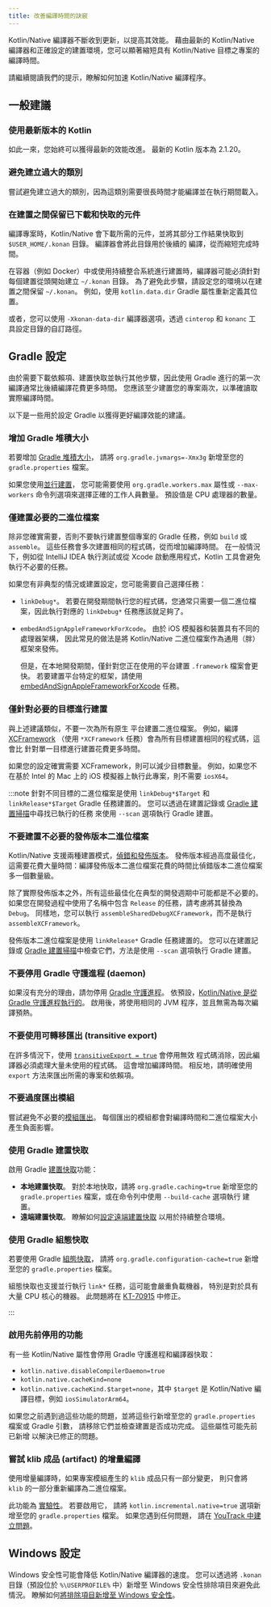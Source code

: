 ```yaml
---
title: 改善編譯時間的訣竅
---
```

<show-structure depth="1"/>

Kotlin/Native 編譯器不斷收到更新，以提高其效能。 藉由最新的 Kotlin/Native
編譯器和正確設定的建置環境，您可以顯著縮短具有 Kotlin/Native 目標之專案的編譯時間。

請繼續閱讀我們的提示，瞭解如何加速 Kotlin/Native 編譯程序。

## 一般建議

### 使用最新版本的 Kotlin

如此一來，您始終可以獲得最新的效能改進。 最新的 Kotlin 版本為 2.1.20。

### 避免建立過大的類別

嘗試避免建立過大的類別，因為這類別需要很長時間才能編譯並在執行期間載入。

### 在建置之間保留已下載和快取的元件

編譯專案時，Kotlin/Native 會下載所需的元件，並將其部分工作結果快取到 `$USER_HOME/.konan` 目錄。 編譯器會將此目錄用於後續的
編譯，從而縮短完成時間。

在容器（例如 Docker）中或使用持續整合系統進行建置時，編譯器可能必須針對每個建置從頭開始建立 `~/.konan` 目錄。 為了避免此步驟，請設定您的環境以在建置之間保留 `~/.konan`。 例如，使用 `kotlin.data.dir` Gradle 屬性重新定義其位置。

或者，您可以使用 `-Xkonan-data-dir` 編譯器選項，透過 `cinterop` 和 `konanc` 工具設定目錄的自訂路徑。

## Gradle 設定

由於需要下載依賴項、建置快取並執行其他步驟，因此使用 Gradle 進行的第一次編譯通常比後續編譯花費更多時間。 您應該至少建置您的專案兩次，以準確讀取
實際編譯時間。

以下是一些用於設定 Gradle 以獲得更好編譯效能的建議。

### 增加 Gradle 堆積大小

若要增加 [Gradle 堆積大小](https://docs.gradle.org/current/userguide/performance.html#adjust_the_daemons_heap_size)，
請將 `org.gradle.jvmargs=-Xmx3g` 新增至您的 `gradle.properties` 檔案。

如果您使用[並行建置](https://docs.gradle.org/current/userguide/performance.html#parallel_execution)，
您可能需要使用 `org.gradle.workers.max` 屬性或 `--max-workers` 命令列選項來選擇正確的工作人員數量。
預設值是 CPU 處理器的數量。

### 僅建置必要的二進位檔案

除非您確實需要，否則不要執行建置整個專案的 Gradle 任務，例如 `build` 或 `assemble`。
這些任務會多次建置相同的程式碼，從而增加編譯時間。 在一般情況下，例如從 IntelliJ IDEA 執行測試或從 Xcode 啟動應用程式，Kotlin 工具會避免執行不必要的任務。

如果您有非典型的情況或建置設定，您可能需要自己選擇任務：

* `linkDebug*`。 若要在開發期間執行您的程式碼，您通常只需要一個二進位檔案，因此執行對應的
  `linkDebug*` 任務應該就足夠了。
* `embedAndSignAppleFrameworkForXcode`。 由於 iOS 模擬器和裝置具有不同的處理器架構，
  因此常見的做法是將 Kotlin/Native 二進位檔案作為通用（胖）框架來發佈。

  但是，在本地開發期間，僅針對您正在使用的平台建置 `.framework` 檔案會更快。
  若要建置平台特定的框架，請使用 [embedAndSignAppleFrameworkForXcode](multiplatform-direct-integration#connect-the-framework-to-your-project) 任務。

### 僅針對必要的目標進行建置

與上述建議類似，不要一次為所有原生
平台建置二進位檔案。 例如，編譯 [XCFramework](multiplatform-build-native-binaries#build-xcframeworks)
（使用 `*XCFramework` 任務）會為所有目標建置相同的程式碼，這會比
針對單一目標進行建置花費更多時間。

如果您的設定確實需要 XCFramework，則可以減少目標數量。
例如，如果您不在基於 Intel 的 Mac 上的 iOS 模擬器上執行此專案，則不需要 `iosX64`。

:::note
針對不同目標的二進位檔案是使用 `linkDebug*$Target` 和 `linkRelease*$Target` Gradle 任務建置的。
您可以透過在建置記錄或
[Gradle 建置掃描](https://docs.gradle.org/current/userguide/build_scans.html)中尋找已執行的任務
來使用 `--scan` 選項執行 Gradle 建置。

### 不要建置不必要的發佈版本二進位檔案

Kotlin/Native 支援兩種建置模式，[偵錯和發佈版本](multiplatform-build-native-binaries#declare-binaries)。
發佈版本經過高度最佳化，這需要花費大量時間：編譯發佈版本二進位檔案花費的時間比偵錯版本二進位檔案多一個數量級。

除了實際發佈版本之外，所有這些最佳化在典型的開發週期中可能都是不必要的。
如果您在開發過程中使用了名稱中包含 `Release` 的任務，請考慮將其替換為 `Debug`。
同樣地，您可以執行 `assembleSharedDebugXCFramework`，而不是執行 `assembleXCFramework`。

發佈版本二進位檔案是使用 `linkRelease*` Gradle 任務建置的。 您可以在建置記錄或
[Gradle 建置掃描](https://docs.gradle.org/current/userguide/build_scans.html)中檢查它們，方法是使用 `--scan` 選項執行 Gradle 建置。

### 不要停用 Gradle 守護進程 (daemon)

如果沒有充分的理由，請勿停用 [Gradle 守護進程](https://docs.gradle.org/current/userguide/gradle_daemon.html)。 依預設，[Kotlin/Native 是從 Gradle 守護進程執行的](https://blog.jetbrains.com/kotlin/2020/03/kotlin-1-3-70-released/#kotlin-native)。
啟用後，將使用相同的 JVM 程序，並且無需為每次編譯預熱。

### 不要使用可轉移匯出 (transitive export)

在許多情況下，使用 [`transitiveExport = true`](multiplatform-build-native-binaries#export-dependencies-to-binaries) 會停用無效
程式碼消除，因此編譯器必須處理大量未使用的程式碼。 這會增加編譯時間。
相反地，請明確使用 `export` 方法來匯出所需的專案和依賴項。

### 不要過度匯出模組

嘗試避免不必要的[模組匯出](multiplatform-build-native-binaries#export-dependencies-to-binaries)。
每個匯出的模組都會對編譯時間和二進位檔案大小產生負面影響。

### 使用 Gradle 建置快取

啟用 Gradle [建置快取](https://docs.gradle.org/current/userguide/build_cache.html)功能：

* **本地建置快取**。 對於本地快取，請將 `org.gradle.caching=true` 新增至您的 `gradle.properties` 檔案，或在命令列中使用 `--build-cache` 選項執行
  建置。
* **遠端建置快取**。 瞭解如何[設定遠端建置快取](https://docs.gradle.org/current/userguide/build_cache.html#sec:build_cache_configure_remote)
  以用於持續整合環境。

### 使用 Gradle 組態快取

若要使用 Gradle [組態快取](https://docs.gradle.org/current/userguide/configuration_cache.html)，
請將 `org.gradle.configuration-cache=true` 新增至您的 `gradle.properties` 檔案。

組態快取也支援並行執行 `link*` 任務，這可能會嚴重負載機器，
特別是對於具有大量 CPU 核心的機器。 此問題將在 [KT-70915](https://youtrack.jetbrains.com/issue/KT-70915) 中修正。

:::

### 啟用先前停用的功能

有一些 Kotlin/Native 屬性會停用 Gradle 守護進程和編譯器快取：

* `kotlin.native.disableCompilerDaemon=true`
* `kotlin.native.cacheKind=none`
* `kotlin.native.cacheKind.$target=none`，其中 `$target` 是 Kotlin/Native 編譯目標，例如 `iosSimulatorArm64`。

如果您之前遇到過這些功能的問題，並將這些行新增至您的 `gradle.properties` 檔案或 Gradle 引數，
請移除它們並檢查建置是否成功完成。 這些屬性可能先前已新增
以解決已修正的問題。

### 嘗試 klib 成品 (artifact) 的增量編譯

使用增量編譯時，如果專案模組產生的 `klib` 成品只有一部分變更，
則只會將 `klib` 的一部分重新編譯為二進位檔案。

此功能為 [實驗性](components-stability#stability-levels-explained)。 若要啟用它，
請將 `kotlin.incremental.native=true` 選項新增至您的 `gradle.properties` 檔案。 如果您遇到任何問題，
請在 [YouTrack 中建立問題](https://kotl.in/issue)。

## Windows 設定

Windows 安全性可能會降低 Kotlin/Native 編譯器的速度。 您可以透過將 `.konan` 目錄（預設位於 `%\USERPROFILE%` 中）新增至 Windows 安全性排除項目來避免此情況。 瞭解如何[將排除項目新增至 Windows 安全性](https://support.microsoft.com/en-us/windows/add-an-exclusion-to-windows-security-811816c0-4dfd-af4a-47e4-c301afe13b26)。